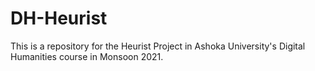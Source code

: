 # DH-Heurist
This is a repository for the Heurist Project in Ashoka University's Digital Humanities course in Monsoon 2021.
